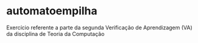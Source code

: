 # automatoempilha
Exercício referente a parte da segunda Verificação de Aprendizagem (VA) da disciplina de Teoria da Computação
